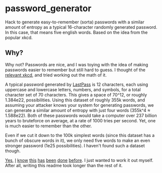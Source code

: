 # password_generator
Hack to generate easy-to-remember (sorta) passwords with a similar amount of entropy as a typical 16-character randomly generated password. In this case, that means five english words. Based on the idea from the popular xkcd.

## Why?

Why not? Passwords are nice, and I was toying with the idea of making passwords easier to remember but still hard to guess. I thought of the [relevant xkcd](https://xkcd.com/936/), and tried working out the math of it.  

A typical password generated by [LastPass](https://lastpass.com/generatepassword.php) is 12 characters, each using uppercase and lowercase letters, numbers, and symbols, for a total character set of 70 characters. This gives a space of 70^12, or roughly 1.384e22, possibilities. Using this dataset of roughly 355k words, and assuming your attacker knows your system for generating passwords, we can generate a similar amount of entropy with just four words (355k^4 ≈ 1.588e22). Both of these passwords would take a computer over 237 billion years to bruteforce on average, at a rate of 1000 tries per second. Yet, one is much easier to remember than the other.

Even if we cut it down to the 100k simplest words (since this dataset has a bunch of obscure words in it), we only need five words to make an even stronger password (1e25 possibilities). I haven't found such a dataset though.  

[Yes,](http://preshing.com/20110811/xkcd-password-generator/) [I](https://xkpasswd.net/s/) [know](http://correcthorsebatterystaple.net/) [this](https://github.com/redacted/XKCD-password-generator) [has](https://github.com/thialfihar/xkcd-password-generator) [been](https://scratch.mit.edu/projects/51568584/) [done](http://password.optionfactory.net/) [before](https://www.google.com/search?q=xkcd+password+generator). I just wanted to work it out myself. After all, writing this readme took longer than the rest of it.
